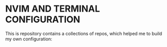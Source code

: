 # NVIM AND TERMINAL CONFIGURATION

This is repository contains a collections of repos, which helped me to build my own configuration:

